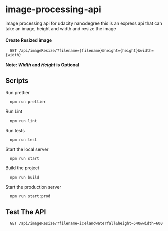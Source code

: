 # image-processing-api
image processing api for udacity nanodegree
this is an express api that can take an image, height and width and resize the image

#### Create Resized image

```http
  GET /api/imageResize/?filename={filename}&height={height}&width={width}
```
**Note: _Width_ and _Height_ is Optional**
 ## Scripts

Run prettier

```bash
  npm run prettier
```

Run Lint

```bash
  npm run lint
```

Run tests

```bash
  npm run test
```

Start the local server

```bash
  npm run start
```

Build the project

```bash
  npm run build
```

Start the production server

```bash
  npm run start:prod
```

## Test The API

```http
  GET /api/imageResize/?filename=icelandwaterfall&height=540&width=600
```